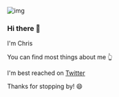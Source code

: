 ![img](https://pbs.twimg.com/profile_banners/214186679/1594165150/1500x500)

### Hi there 👋 

I'm Chris

You can find most things about me 👆 

I'm best reached on [Twitter](https://twitter.com/ckenst)

Thanks for stopping by! 😄

<!--
**ckenst/ckenst** is a ✨ _special_ ✨ repository because its `README.md` (this file) appears on your GitHub profile.

Here are some ideas to get you started:

- 🔭 I’m currently working on ...
- 🌱 I’m currently learning ...
- 👯 I’m looking to collaborate on ...
- 🤔 I’m looking for help with ...
- 💬 Ask me about ...
- 📫 How to reach me: ...
- 😄 Pronouns: ...
- ⚡ Fun fact: ...
-->
